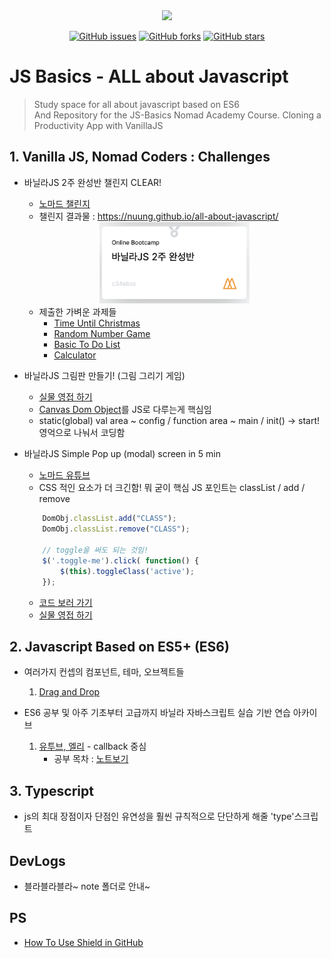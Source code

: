 <div align = "center">
    <img src="https://img.shields.io/badge/license-MIT-green" />

[![GitHub issues](https://img.shields.io/github/issues/Nuung/all-about-javascript)](https://github.com/Nuung/all-about-javascript/issues)
[![GitHub forks](https://img.shields.io/github/forks/Nuung/all-about-javascript)](https://github.com/Nuung/all-about-javascript/network)
[![GitHub stars](https://img.shields.io/github/stars/Nuung/all-about-javascript)](https://github.com/Nuung/all-about-javascript/stargazers)
</div>

# JS Basics - ALL about Javascript

> Study space for all about javascript based on ES6</br>
> And Repository for the JS-Basics Nomad Academy Course. Cloning a Productivity App with VanillaJS 



###


## 1. Vanilla JS, Nomad Coders : Challenges

- 바닐라JS 2주 완성반 챌린지 CLEAR!
    - [노마드 챌린지](https://nomadcoders.co/challenges)
    - 챌린지 결과물 : https://nuung.github.io/all-about-javascript/

    <div align = center><img src="https://github.com/Nuung/all-about-javascript/blob/master/NomadJS/images/clear.png" width="50%"/></div>

    - 제출한 가벼운 과제들
        - [Time Until Christmas](https://nuung.github.io/all-about-javascript/NomadJS/TimeUntilChri.html)
        - [Random Number Game](https://nuung.github.io/all-about-javascript/NomadJS/RandomNumberGame.html)
        - [Basic To Do List](https://nuung.github.io/all-about-javascript/NomadJS/BasicToDo.html)
        - [Calculator](https://nuung.github.io/all-about-javascript/Calculator/index.html)


- 바닐라JS 그림판 만들기! (그림 그리기 게임) 
    - [실물 영접 하기](https://nuung.github.io/all-about-javascript/NomadJS-game/)
    - [Canvas Dom Object](https://developer.mozilla.org/ko/docs/Web/HTML/Canvas)를 JS로 다루는게 핵심임
    - static(global) val area ~ config / function area ~ main / init() -> start! 영억으로 나눠서 코딩함 


- 바닐라JS Simple Pop up (modal) screen in 5 min
    - [노마드 유튜브](https://youtu.be/V08wXKHF_Xw)
    - CSS 적인 요소가 더 크긴함! 뭐 굳이 핵심 JS 포인트는 classList / add / remove
    ```javascript
        DomObj.classList.add("CLASS");
        DomObj.classList.remove("CLASS");
        
        // toggle을 써도 되는 것임! 
        $('.toggle-me').click( function() {
            $(this).toggleClass('active');
        });
    ```
    - [코드 보러 가기](https://github.com/Nuung/all-about-javascript/blob/master/Theme/Modal/modal.html)
    - [실물 영접 하기](https://nuung.github.io/all-about-javascript/Theme/Modal/modal.html)


## 2. Javascript Based on ES5+ (ES6)

- 여러가지 컨셉의 컴포넌트, 테마, 오브젝트들
    1) [Drag and Drop](https://nuung.github.io/all-about-javascript/Theme/DragAndDrop/)

- ES6 공부 및 아주 기초부터 고급까지 바닐라 자바스크립트 실습 기반 연습 아카이브
    1. [유투브, 엘리](https://www.youtube.com/watch?v=wcsVjmHrUQg&list=PLv2d7VI9OotTVOL4QmPfvJWPJvkmv6h-2) - callback 중심
        - 공부 목차 : [노트보기](/note)


## 3. Typescript

- js의 최대 장점이자 단점인 유연성을 훨씬 규칙적으로 단단하게 해줄 'type'스크립트


###

## DevLogs

- 블라블라블라~ note 폴더로 안내~ 

## PS

- [How To Use Shield in GitHub](https://youtu.be/Dl-ekLb4quE)
